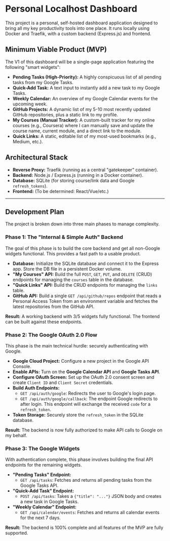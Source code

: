 # Personal Localhost Dashboard

This project is a personal, self-hosted dashboard application designed to bring all my key productivity tools into one place. It runs locally using Docker and Traefik, with a custom backend (Express.js) and frontend.

## Minimum Viable Product (MVP)

The V1 of this dashboard will be a single-page application featuring the following "smart widgets":

* **Pending Tasks (High-Priority):** A highly conspicuous list of all pending tasks from my Google Tasks.
* **Quick-Add Task:** A text input to instantly add a new task to my Google Tasks.
* **Weekly Calendar:** An overview of my Google Calendar events for the upcoming week.
* **GitHub Projects:** A dynamic list of my 5-10 most recently updated GitHub repositories, plus a static link to my profile.
* **My Courses (Manual Tracker):** A custom-built tracker for my online courses (e.g., Coursera) where I can manually save and update the course name, current module, and a direct link to the module.
* **Quick Links:** A static, editable list of my most-used bookmarks (e.g., Medium, etc.).

## Architectural Stack

* **Reverse Proxy:** Traefik (running as a central "gatekeeper" container).
* **Backend:** Node.js / Express.js (running in a Docker container).
* **Database:** SQLite (for storing course/link data and Google `refresh_tokens`).
* **Frontend:** (To be determined: React/Vue/etc.)

---

## Development Plan

The project is broken down into three main phases to manage complexity.

### Phase 1: The "Internal & Simple Auth" Backend

The goal of this phase is to build the core backend and get all non-Google widgets functional. This provides a fast path to a usable product.

* **Database:** Initialize the SQLite database and connect it to the Express app. Store the DB file in a persistent Docker volume.
* **"My Courses" API:** Build the full `POST`, `GET`, `PUT`, and `DELETE` (CRUD) endpoints for managing the `courses` table in the database.
* **"Quick Links" API:** Build the CRUD endpoints for managing the `links` table.
* **GitHub API:** Build a single `GET /api/github/repos` endpoint that reads a Personal Access Token from an environment variable and fetches the latest repositories from the GitHub API.

**Result:** A working backend with 3/5 widgets fully functional. The frontend can be built against these endpoints.

### Phase 2: The Google OAuth 2.0 Flow

This phase is the main technical hurdle: securely authenticating with Google.

* **Google Cloud Project:** Configure a new project in the Google API Console.
* **Enable APIs:** Turn on the **Google Calendar API** and **Google Tasks API**.
* **Configure OAuth Screen:** Set up the OAuth 2.0 consent screen and create `Client ID` and `Client Secret` credentials.
* **Build Auth Endpoints:**
    * `GET /api/auth/google`: Redirects the user to Google's login page.
    * `GET /api/auth/google/callback`: The endpoint Google redirects to after login. This endpoint will exchange the received `code` for a `refresh_token`.
* **Token Storage:** Securely store the `refresh_token` in the SQLite database.

**Result:** The backend is now fully authorized to make API calls to Google on my behalf.

### Phase 3: The Google Widgets

With authentication complete, this phase involves building the final API endpoints for the remaining widgets.

* **"Pending Tasks" Endpoint:**
    * `GET /api/tasks`: Fetches and returns all pending tasks from the Google Tasks API.
* **"Quick-Add Task" Endpoint:**
    * `POST /api/tasks`: Takes a `{"title": "..."}` JSON body and creates a new task in Google Tasks.
* **"Weekly Calendar" Endpoint:**
    * `GET /api/calendar/events`: Fetches and returns all calendar events for the next 7 days.

**Result:** The backend is 100% complete and all features of the MVP are fully supported.
